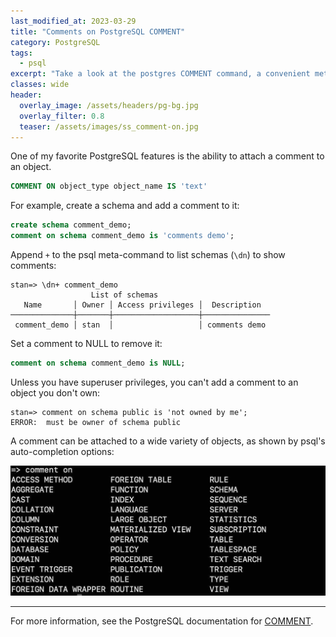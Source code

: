 ```yaml
---
last_modified_at: 2023-03-29
title: "Comments on PostgreSQL COMMENT"
category: PostgreSQL
tags:
  - psql
excerpt: "Take a look at the postgres COMMENT command, a convenient method for documenting database objects."
classes: wide
header:
  overlay_image: /assets/headers/pg-bg.jpg
  overlay_filter: 0.8
  teaser: /assets/images/ss_comment-on.jpg
---
```


One of my favorite PostgreSQL features is the ability to attach a comment to an object.

```sql
COMMENT ON object_type object_name IS 'text'
```

For example, create a schema and add a comment to it:

```sql
create schema comment_demo;
comment on schema comment_demo is 'comments demo';
```

Append `+` to the psql meta-command to list schemas (`\dn`) to show comments:

```
stan=> \dn+ comment_demo
                  List of schemas
   Name       │ Owner │ Access privileges │  Description
──────────────┼───────┼───────────────────┼───────────────
 comment_demo │ stan  │                   │ comments demo
```

Set a comment to NULL to remove it:

```sql
comment on schema comment_demo is NULL;
```

Unless you have superuser privileges, you can't add a comment to an object you don't own:

```
stan=> comment on schema public is 'not owned by me';
ERROR:  must be owner of schema public
```

A comment can be attached to a wide variety of objects, as shown by psql's auto-completion options:

![auto-complete options for COMMENT ON](/assets/images/ss_comment-on.jpg)

---

For more information, see the PostgreSQL documentation for [COMMENT](https://www.postgresql.org/docs/current/sql-comment.html).
